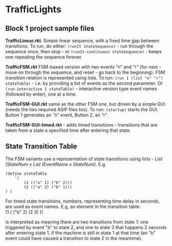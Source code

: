 # TrafficLights
Block 1 project sample files
----------------------------

**TrafficLinear.rkt**. Simple linear sequence, with a fixed time gap between transitions. To run, do either:
`(runIt stateSequence)` - run through the sequence once, then stop - or 
`(runIt-continuous stateSequence)` - keeps one repeating the sequence forever.

**TrafficFSM.rkt** FSM-based version with two events “n” and “r” (for next - move on through the sequence, and reset - go back to the beginning).
FSM transition relation is represented using lists.
To run:
`(run 1 (list "n" "r") stateTable)` - i.e. by providing a list of events as the second parameter.
Or
`(run-interactive 1 stateTable)` - interactive version type event names (followed by enter), one at a time.

**TrafficFSM-GUI.rkt** same as the other FSM one, but driven by a simple GUI (needs the two required ASIP files too).
To run:
`(startup)` starts the GUI. Button 1 generates an “n” event, Button 2, an “r”. 

**TrafficFSM-GUI-timed.rkt** - adds timed transitions - transitions that are taken from a state a specified time after entering that state.

State Transition Table
----------------------

The FSM variants use a representation of state transitions using lists - _List (StateNum x List (EventName x StateNum)_. E.g.

    (define stateTable  
        '(  
            (1 (("a" 1) ("b" 2)))  
            (2 (("a" 2) ("b" 1)))  
    ) )  


For timed state transitions, numbers, representing time delay in seconds, are used as event names. E.g, an element in the transition table:  
    (1 ( ("b" 2) (2 3) ))  

is interpreted as meaning there are two transitions from state 1: one triggered by event "b" to state 2, and one to state 3 that happens 2 seconds after entering state 1, 
if the machine is still in state 1 at that time (an "b" event could have caused a transition to state 2 in the meantime).
